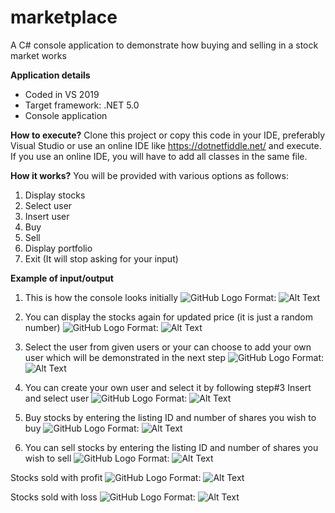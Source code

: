 # marketplace

A C# console application to demonstrate how buying and selling in a stock market works

**Application details**
* Coded in VS 2019
* Target framework: .NET 5.0
* Console application

**How to execute?**
Clone this project or copy this code in your IDE, preferably Visual Studio or use an online IDE like https://dotnetfiddle.net/ and execute.
If you use an online IDE, you will have to add all classes in the same file.

**How it works?**
You will be provided with various options as follows:
1. Display stocks
2. Select user
3. Insert user
4. Buy
5. Sell
6. Display portfolio
7. Exit (It will stop asking for your input)

**Example of input/output**
1. This is how the console looks initially
![GitHub Logo](/screenshots/TheInception.png)
Format: ![Alt Text](url)

2. You can display the stocks again for updated price (it is just a random number)
![GitHub Logo](/screenshots/DisplayStocks.png)
Format: ![Alt Text](url)

3. Select the user from given users or your can choose to add your own user which will be demonstrated in the next step
![GitHub Logo](/screenshots/SelectUser.png)
Format: ![Alt Text](url)

4. You can create your own user and select it by following step#3
Insert and select user
![GitHub Logo](/screenshots/InsertAndSelectUser.png)
Format: ![Alt Text](url)

5. Buy stocks by entering the listing ID and number of shares you wish to buy
![GitHub Logo](/screenshots/BuyStocks.png)
Format: ![Alt Text](url)

6. You can sell stocks by entering the listing ID and number of shares you wish to sell
![GitHub Logo](/screenshots/SellStocks.png)
Format: ![Alt Text](url)

Stocks sold with profit
![GitHub Logo](/screenshots/SoldStocksWithProfit.png)
Format: ![Alt Text](url)

Stocks sold with loss
![GitHub Logo](/screenshots/SoldStocksWithLoss.png)
Format: ![Alt Text](url)
